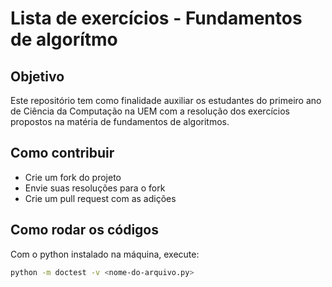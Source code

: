 # Lista de exercícios - Fundamentos de algorítmo
## Objetivo
Este repositório tem como finalidade auxiliar os estudantes do primeiro ano de Ciência da Computação na UEM com a resolução dos exercícios propostos na matéria de fundamentos de algoritmos.
## Como contribuir
- Crie um fork do projeto
- Envie suas resoluções para o fork
- Crie um pull request com as adições
## Como rodar os códigos
Com o python instalado na máquina, execute:
  ```bash
  python -m doctest -v <nome-do-arquivo.py>
```
